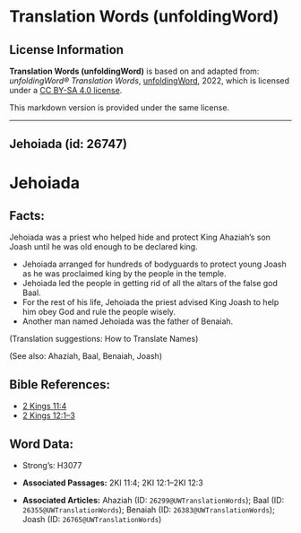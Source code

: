 # Translation Words (unfoldingWord)

## License Information

**Translation Words (unfoldingWord)** is based on and adapted from: _unfoldingWord® Translation Words_, [unfoldingWord](https://unfoldingword.org/utw), 2022, which is licensed under a [CC BY-SA 4.0 license](https://creativecommons.org/licenses/by-sa/4.0/legalcode.en).

This markdown version is provided under the same license.



--------------------------------

## Jehoiada (id: 26747)

Jehoiada
========

Facts:
------

Jehoiada was a priest who helped hide and protect King Ahaziah’s son Joash until he was old enough to be declared king.

* Jehoiada arranged for hundreds of bodyguards to protect young Joash as he was proclaimed king by the people in the temple.
* Jehoiada led the people in getting rid of all the altars of the false god Baal.
* For the rest of his life, Jehoiada the priest advised King Joash to help him obey God and rule the people wisely.
* Another man named Jehoiada was the father of Benaiah.

(Translation suggestions: How to Translate Names)

(See also: Ahaziah, Baal, Benaiah, Joash)

Bible References:
-----------------

* [2 Kings 11:4](https://ref.ly/2Kgs11:4)
* [2 Kings 12:1–3](https://ref.ly/2Kgs12:1-2Kgs12:3)

Word Data:
----------

* Strong’s: H3077

* **Associated Passages:** 2KI 11:4; 2KI 12:1–2KI 12:3
* **Associated Articles:** Ahaziah (ID: `26299@UWTranslationWords`); Baal (ID: `26355@UWTranslationWords`); Benaiah (ID: `26383@UWTranslationWords`); Joash (ID: `26765@UWTranslationWords`)

